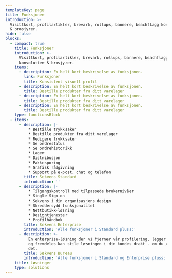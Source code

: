 ```yaml
---
templateKey: page
title: Funksjoner
introduction: >-
  Visittkort, profilartikler, brevark, rollups, bannere, beachflagg konvolutter
  & brosjyrer.
hide: false
blocks:
  - compact: true
    title: Funksjoner
    introduction: >-
      Visittkort, profilartikler, brevark, rollups, bannere, beachflagg
      konvolutter & brosjyrer.
    items:
      - description: En helt kort beskrivelse av funksjonen.
        link: Funksjoner
        title: Konsistent visuell profil
      - description: En helt kort beskrivelse av funksjonen.
        title: Bestille produkter fra ditt varelager
      - description: En helt kort beskrivelse av funksjonen.
        title: Bestille produkter fra ditt varelager
      - description: En helt kort beskrivelse av funksjonen.
        title: Bestille produkter fra ditt varelager
    type: functionsBlock
  - items:
      - description: |-
          * Bestille trykksaker
          * Bestille produkter fra ditt varelager
          * Redigere trykksaker
          * Se ordrestatus
          * Se ordrehistorikk
          * Lager
          * Distribusjon
          * Pakkesporing
          * Grafisk rådgivning
          * Support på e-post, chat og telefon
        title: Sekvens Standard
        introduction: ''
      - description: |-
          * Tilgangskontroll med tilpassede brukernivåer
          * Single Sign-on
          * Sekvens i din organisasjons design
          * Skreddersydd funksjonalitet
          * Nettbutikk-løsning
          * Designtjenester
          * Profilhåndbok
        title: Sekvens Enterprise
        introduction: 'Alle funksjoner i Standard pluss:'
      - description: >-
          En enterprise-løsning der vi fjerner vår profilering, legger inn din
          og fremdeles kan stile løsningen i din kundes drakt - om du ønsker
          det.
        title: Sekvens Bureau
        introduction: 'Alle funksjoner i Standard og Enterprise pluss:'
    title: Løsninger
    type: solutions
---
```


